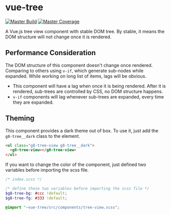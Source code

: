 # vue-tree

[![Master Build](https://travis-ci.com/eidng8/vue-tree.svg?branch=master)](https://travis-ci.com/eidng8/vue-tree)
[![Master Coverage](https://coveralls.io/repos/github/eidng8/vue-tree/badge.svg?branch=master)](https://coveralls.io/github/eidng8/vue-tree?branch=master)

A Vue.js tree view component with stable DOM tree. By stable, it means the
DOM structure will not change once it is rendered.


## Performance Consideration

The DOM structure of this component doesn't change once rendered.
Comparing to others using `v-if`, which generate sub-nodes while expanded.
While working on long list of items, lags will be obvious.

* This component will have a lag when once it is being rendered. After it is
rendered, sub-trees are controlled by CSS, no DOM structure happens.
* `v-if` components will lag whenever sub-trees are expanded, every time they
are expanded.


## Theming

This component provides a dark theme out of box. To use it, just add the
`g8-tree__dark` class to the element.

```html
<ul class="g8-tree-view g8-tree__dark">
  <g8-tree-view></g8-tree-view>
</ul>
```

If you want to change the color of the component, just defined two variables
before importing the scss file.

```scss
/* index.scss */

/* define these two variables before importing the scss file */
$g8-tree-bg: #ccc !default;
$g8-tree-fg: #333 !default;

@import "~vue-tree/src/components/tree-view.scss";
```
